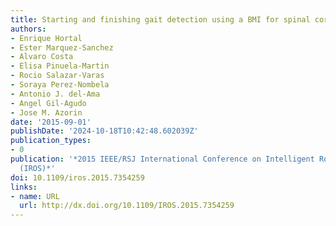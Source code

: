 ```yaml
---
title: Starting and finishing gait detection using a BMI for spinal cord injury rehabilitation
authors:
- Enrique Hortal
- Ester Marquez-Sanchez
- Alvaro Costa
- Elisa Pinuela-Martin
- Rocio Salazar-Varas
- Soraya Perez-Nombela
- Antonio J. del-Ama
- Angel Gil-Agudo
- Jose M. Azorin
date: '2015-09-01'
publishDate: '2024-10-18T10:42:48.602039Z'
publication_types:
- 0
publication: '*2015 IEEE/RSJ International Conference on Intelligent Robots and Systems
  (IROS)*'
doi: 10.1109/iros.2015.7354259
links:
- name: URL
  url: http://dx.doi.org/10.1109/IROS.2015.7354259
---
```

